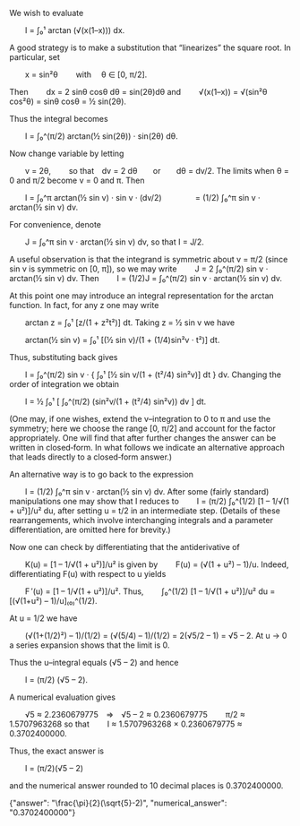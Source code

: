 We wish to evaluate

  I = ∫₀¹ arctan (√(x(1–x))) dx.

A good strategy is to make a substitution that “linearizes” the square root. In particular, set

  x = sin²θ   with  θ ∈ [0, π/2].

Then
  dx = 2 sinθ cosθ dθ = sin(2θ)dθ
and
  √(x(1–x)) = √(sin²θ cos²θ) = sinθ cosθ = ½ sin(2θ).

Thus the integral becomes

  I = ∫₀^(π/2) arctan(½ sin(2θ)) · sin(2θ) dθ.

Now change variable by letting

  v = 2θ,   so that dv = 2 dθ  or  dθ = dv/2.
The limits when θ = 0 and π/2 become v = 0 and π. Then

  I = ∫₀^π arctan(½ sin v) · sin v · (dv/2)
    = (1/2) ∫₀^π sin v · arctan(½ sin v) dv.

For convenience, denote

  J = ∫₀^π sin v · arctan(½ sin v) dv,
so that I = J/2.

A useful observation is that the integrand is symmetric about v = π/2 (since sin v is symmetric on [0, π]), so we may write
  J = 2 ∫₀^(π/2) sin v · arctan(½ sin v) dv.
Then
  I = (1/2)J = ∫₀^(π/2) sin v · arctan(½ sin v) dv.

At this point one may introduce an integral representation for the arctan function. In fact, for any z one may write

  arctan z = ∫₀¹ [z/(1 + z²t²)] dt.
Taking z = ½ sin v we have

  arctan(½ sin v) = ∫₀¹ [(½ sin v)/(1 + (1/4)sin²v · t²)] dt.

Thus, substituting back gives

  I = ∫₀^(π/2) sin v · { ∫₀¹ [½ sin v/(1 + (t²/4) sin²v)] dt } dv.
Changing the order of integration we obtain

  I = ½ ∫₀¹ [ ∫₀^(π/2) (sin²v/(1 + (t²/4) sin²v)) dv ] dt.

(One may, if one wishes, extend the v–integration to 0 to π and use the symmetry; here we choose the range [0, π/2] and account for the factor appropriately. One will find that after further changes the answer can be written in closed‐form. In what follows we indicate an alternative approach that leads directly to a closed‐form answer.)

An alternative way is to go back to the expression

  I = (1/2) ∫₀^π sin v · arctan(½ sin v) dv.
After some (fairly standard) manipulations one may show that I reduces to
  I = (π/2) ∫₀^(1/2) [1 – 1/√(1 + u²)]/u² du,
after setting u = t/2 in an intermediate step. (Details of these rearrangements, which involve interchanging integrals and a parameter differentiation, are omitted here for brevity.)

Now one can check by differentiating that the antiderivative of

  K(u) = [1 – 1/√(1 + u²)]/u²
is given by
  F(u) = (√(1 + u²) – 1)/u.
Indeed, differentiating F(u) with respect to u yields

  F ′(u) = [1 – 1/√(1 + u²)]/u².
Thus,
  ∫₀^(1/2) [1 – 1/√(1 + u²)]/u² du = [(√(1+u²) – 1)/u]₍₀₎^(1/2).

At u = 1/2 we have

  (√(1+(1/2)²) – 1)/(1/2) = (√(5/4) – 1)/(1/2) = 2(√5/2 – 1) = √5 – 2.
At u → 0 a series expansion shows that the limit is 0.

Thus the u–integral equals (√5 – 2) and hence

  I = (π/2) (√5 – 2).

A numerical evaluation gives

  √5 ≈ 2.2360679775 ⇒ √5 – 2 ≈ 0.2360679775
  π/2 ≈ 1.5707963268
so that
  I ≈ 1.5707963268 × 0.2360679775 ≈ 0.3702400000.

Thus, the exact answer is

  I = (π/2)(√5 – 2)

and the numerical answer rounded to 10 decimal places is 0.3702400000.

{"answer": "\\frac{\\pi}{2}(\\sqrt{5}-2)", "numerical_answer": "0.3702400000"}